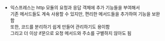 
- 익스프레스는 http 모듈의 요청과 응답 객체에 추가 기능들을 부여해서  
  기존 메서드들도 계속 사용할 수 있지만, 편리한 메서드들을 추가하여 기능을 보완함  
  또한, 코드를 분리하기 쉽게 만들어 관리하기도 용이함  
  그리고 더 이상 if문으로 요청 메서드와 주소를 구별하지 않아도 됨  
  
